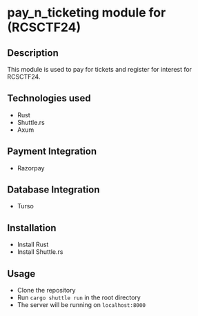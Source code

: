 # pay_n_ticketing module for (RCSCTF24)

## Description

This module is used to pay for tickets and register for interest for RCSCTF24.

## Technologies used

- Rust
- Shuttle.rs
- Axum

## Payment Integration

- Razorpay

## Database Integration

- Turso

## Installation

- Install Rust
- Install Shuttle.rs

## Usage

- Clone the repository
- Run `cargo shuttle run` in the root directory
- The server will be running on `localhost:8000`
